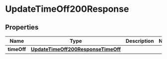 

# UpdateTimeOff200Response


## Properties

| Name | Type | Description | Notes |
|------------ | ------------- | ------------- | -------------|
|**timeOff** | [**UpdateTimeOff200ResponseTimeOff**](UpdateTimeOff200ResponseTimeOff.md) |  |  |



